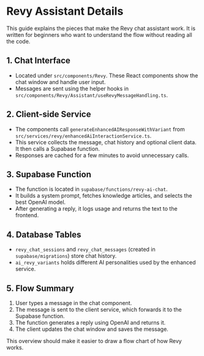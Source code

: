 # Revy Assistant Details

This guide explains the pieces that make the Revy chat assistant work. It is written for beginners who want to understand the flow without reading all the code.

## 1. Chat Interface

- Located under `src/components/Revy`. These React components show the chat window and handle user input.
- Messages are sent using the helper hooks in `src/components/Revy/Assistant/useRevyMessageHandling.ts`.

## 2. Client-side Service

- The components call `generateEnhancedAIResponseWithVariant` from `src/services/revy/enhancedAiInteractionService.ts`.
- This service collects the message, chat history and optional client data. It then calls a Supabase function.
- Responses are cached for a few minutes to avoid unnecessary calls.

## 3. Supabase Function

- The function is located in `supabase/functions/revy-ai-chat`.
- It builds a system prompt, fetches knowledge articles, and selects the best OpenAI model.
- After generating a reply, it logs usage and returns the text to the frontend.

## 4. Database Tables

- `revy_chat_sessions` and `revy_chat_messages` (created in `supabase/migrations`) store chat history.
- `ai_revy_variants` holds different AI personalities used by the enhanced service.

## 5. Flow Summary

1. User types a message in the chat component.
2. The message is sent to the client service, which forwards it to the Supabase function.
3. The function generates a reply using OpenAI and returns it.
4. The client updates the chat window and saves the message.

This overview should make it easier to draw a flow chart of how Revy works.
